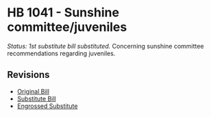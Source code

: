 # HB 1041 - Sunshine committee/juveniles
*Status: 1st substitute bill substituted.*
Concerning sunshine committee recommendations regarding juveniles.

## Revisions
* [Original Bill](1/)
* [Substitute Bill](S/)
* [Engrossed Substitute](S.E/)